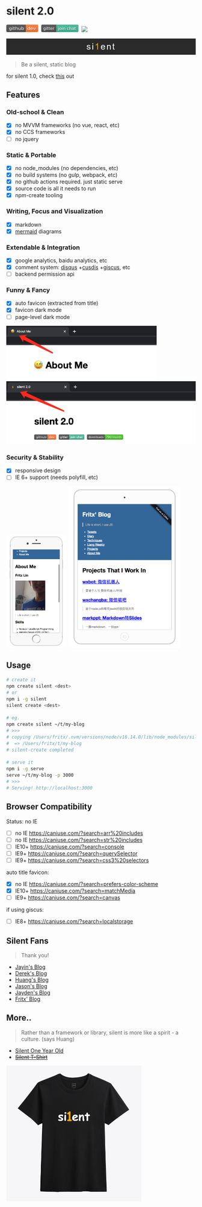 # silent 2.0

<a href="https://github.com/fritx/silent"><img src="../../projects/github-badge.svg" width="85" height="20"></a>&nbsp;&nbsp;<a href="https://gitter.im/fritx"><img src="../../projects/gitter-badge.svg" width="99" height="20"></a>&nbsp;&nbsp;<a href="https://www.npmjs.com/package/silent"><img height="20" src="https://img.shields.io/npm/dm/silent.svg"></a>

<img src="../../projects/silent/pic/si1ent.png">

> Be a silent, static blog

for silent 1.0, check [this](../silent/) out

## Features

### Old-school & Clean

- [x] no MVVM frameworks (no vue, react, etc)
- [x] no CCS frameworks
- [ ] no jquery

### Static & Portable

- [x] no node_modules (no dependencies, etc)
- [x] no build systems (no gulp, webpack, etc)
- [x] no github actions required. just static serve
- [x] source code is all it needs to run
- [x] npm-create tooling

### Writing, Focus and Visualization

- [x] markdown
- [x] [mermaid](https://mermaid-js.github.io/mermaid/) diagrams

### Extendable & Integration

- [x] google analytics, baidu analytics, etc
- [x] comment system: [disqus](https://disqus.com) +[cusdis](https://cusdis.com) +[giscus](https://giscus.app), etc
- [ ] backend permission api

### Funny & Fancy

- [x] auto favicon (extracted from title)
- [x] favicon dark mode
- [ ] page-level dark mode

<img width="400" src="../../projects/silent_2.0/WechatIMG533.png">

<img width="600" src="../../projects/silent_2.0/WechatIMG532.png">

### Security & Stability

- [x] responsive design
- [ ] IE 6+ support (needs polyfill, etc)

<img width="160" src="../../2016/08/屏幕快照 2016-08-02 下午6.35.12.png">

<img width="300" src="../../2016/08/屏幕快照 2016-08-02 下午5.46.40.png">

## Usage

```sh
# create it
npm create silent <dest>
# or
npm i -g silent
silent create <dest>

# eg.
npm create silent ~/t/my-blog
# >>>
# copying /Users/fritx/.nvm/versions/node/v16.14.0/lib/node_modules/silent/blog
#  => /Users/fritx/t/my-blog
# silent-create completed

# serve it
npm i -g serve
serve ~/t/my-blog -p 3000
# >>>
# Serving! http://localhost:3000
```

## Browser Compatibility

Status: no IE

- [ ] no IE https://caniuse.com/?search=arr%20includes
- [ ] no IE https://caniuse.com/?search=str%20includes
- [ ] IE10+ https://caniuse.com/?search=console
- [ ] IE9+ https://caniuse.com/?search=querySelector
- [ ] IE9+ https://caniuse.com/?search=css3%20selectors

auto title favicon:

- [x] no IE https://caniuse.com/?search=prefers-color-scheme
- [x] IE10+ https://caniuse.com/?search=matchMedia
- [ ] IE9+ https://caniuse.com/?search=canvas

if using giscus:

- [ ] IE8+ https://caniuse.com/?search=localstorage

## Silent Fans

> Thank you!

- [Jayin's Blog](https://v1.jayinton.com/blog/)
- [Derek's Blog](https://derekgame2013.github.io/blog/)
- [Huang's Blog](https://huangruichang.github.io)
- [Jason's Blog](https://jacsonlee.github.io/Blog/)
- [Jayden's Blog](https://iamjayden.github.io)
- [Fritx' Blog](https://blog.fritx.me/)

## More..

> Rather than a framework or library, silent is more like a spirit - a culture. (says Huang)

- [Silent One Year Old](?2015/05/silent-one-year-old)
- ~~[Silent T-Shirt](http://udz.com/silent)~~

<img width="360" src="../../projects/silent/pic/tshirt-x360.png">
